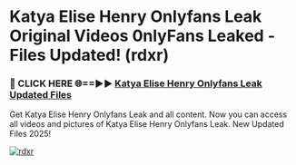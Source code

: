 # Katya Elise Henry Onlyfans Leak Original Videos 0nlyFans Leaked - Files Updated! (rdxr)

<h3>🔴 CLICK HERE 🌐==►► <a href="https://tinyurl.com/ms9xzufz" rel="nofollow">Katya Elise Henry Onlyfans Leak Updated Files</a></h3>

Get Katya Elise Henry Onlyfans Leak and all content. Now you can access all videos and pictures of Katya Elise Henry Onlyfans Leak. New Updated Files 2025!

[![rdxr](https://i.imgur.com/PQ7UWWw.gif)](https://tinyurl.com/ms9xzufz)
